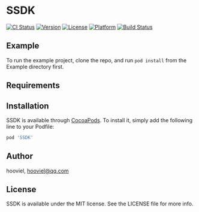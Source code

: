 # SSDK

[![CI Status](https://img.shields.io/travis/hooviel/SSDK.svg?style=flat)](https://travis-ci.org/hooviel/SSDK)
[![Version](https://img.shields.io/cocoapods/v/SSDK.svg?style=flat)](https://cocoapods.org/pods/SSDK)
[![License](https://img.shields.io/cocoapods/l/SSDK.svg?style=flat)](https://cocoapods.org/pods/SSDK)
[![Platform](https://img.shields.io/cocoapods/p/SSDK.svg?style=flat)](https://cocoapods.org/pods/SSDK)
[![Build Status](https://travis-ci.org/hooviel/SSDK.svg?branch=master)](https://travis-ci.org/hooviel/SSDK)

## Example

To run the example project, clone the repo, and run `pod install` from the Example directory first.

## Requirements

## Installation

SSDK is available through [CocoaPods](https://cocoapods.org). To install
it, simply add the following line to your Podfile:

```ruby
pod 'SSDK'
```

## Author

hooviel, hooviel@qq.com

## License

SSDK is available under the MIT license. See the LICENSE file for more info.
